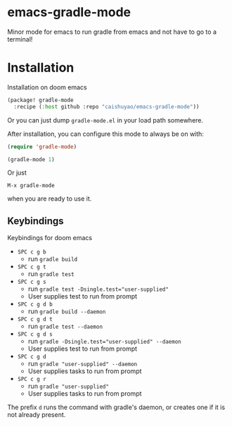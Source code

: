 emacs-gradle-mode
=================

Minor mode for emacs to run gradle from emacs and not have to go to a terminal!

# Installation #

Installation on doom emacs 
```lisp
(package! gradle-mode
  :recipe (:host github :repo "caishuyao/emacs-gradle-mode"))
```


Or you can just dump `gradle-mode.el` in your load path somewhere.

After installation, you can configure this mode to always be on with:

```lisp
(require 'gradle-mode)

(gradle-mode 1)
```

Or just

    M-x gradle-mode

when you are ready to use it.

## Keybindings ##
Keybindings for doom emacs

* `SPC c g b`
  - run `gradle build`
* `SPC c g t`
  - run `gradle test`
* `SPC c g s`
  - run `gradle test -Dsingle.test="user-supplied"`
  - User supplies test to run from prompt
* `SPC c g d b`
  - run `gradle build --daemon`
* `SPC c g d t`
  - run `gradle test --daemon`
* `SPC c g d s`
  - run `gradle -Dsingle.test="user-supplied" --daemon`
  - User supplies test to run from prompt
* `SPC c g d`
  - run `gradle "user-supplied" --daemon`
  - User supplies tasks to run from prompt
* `SPC c g r`
  - run `gradle "user-supplied"`
  - User supplies tasks to run from prompt

The prefix `d` runs the command with gradle's daemon, or creates one
if it is not already present.



